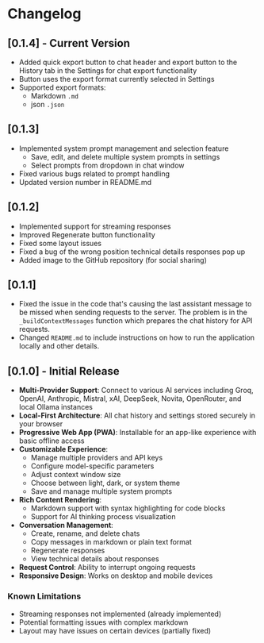 # Changelog
## [0.1.4] - Current Version

- Added quick export button to chat header and export button to the History tab in the Settings for chat export functionality
- Button uses the export format currently selected in Settings 
- Supported export formats:
  - Markdown `.md`
  - json `.json`

## [0.1.3]

- Implemented system prompt management and selection feature
  - Save, edit, and delete multiple system prompts in settings
  - Select prompts from dropdown in chat window
- Fixed various bugs related to prompt handling
- Updated version number in README.md

## [0.1.2]

- Implemented support for streaming responses
- Improved Regenerate button functionality
- Fixed some layout issues
- Fixed a bug of the wrong position technical details responses pop up
- Added image to the GitHub repository (for social sharing)

## [0.1.1]

- Fixed the issue in the code that's causing the last assistant message to be missed when sending requests to the server. The problem is in the `_buildContextMessages` function which prepares the chat history for API requests.
- Changed `README.md` to include instructions on how to run the application locally and other details.

## [0.1.0] - Initial Release

- **Multi-Provider Support**: Connect to various AI services including Groq, OpenAI, Anthropic, Mistral, xAI, DeepSeek, Novita, OpenRouter, and local Ollama instances
- **Local-First Architecture**: All chat history and settings stored securely in your browser
- **Progressive Web App (PWA)**: Installable for an app-like experience with basic offline access
- **Customizable Experience**:
  - Manage multiple providers and API keys
  - Configure model-specific parameters
  - Adjust context window size
  - Choose between light, dark, or system theme
  - Save and manage multiple system prompts
- **Rich Content Rendering**:
  - Markdown support with syntax highlighting for code blocks
  - Support for AI thinking process visualization
- **Conversation Management**:
  - Create, rename, and delete chats
  - Copy messages in markdown or plain text format
  - Regenerate responses
  - View technical details about responses
- **Request Control**: Ability to interrupt ongoing requests
- **Responsive Design**: Works on desktop and mobile devices

### Known Limitations
- Streaming responses not implemented (already implemented)
- Potential formatting issues with complex markdown
- Layout may have issues on certain devices (partially fixed)
